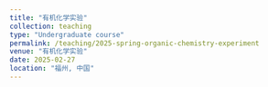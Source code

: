 ```yaml
---
title: "有机化学实验"
collection: teaching
type: "Undergraduate course"
permalink: /teaching/2025-spring-organic-chemistry-experiment
venue: "有机化学实验"
date: 2025-02-27
location: "福州, 中国"
---
```



